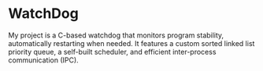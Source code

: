# WatchDog
 My project is a C-based watchdog that monitors program stability, automatically restarting when needed. It features a custom sorted linked list priority queue, a self-built scheduler, and efficient inter-process communication (IPC).
